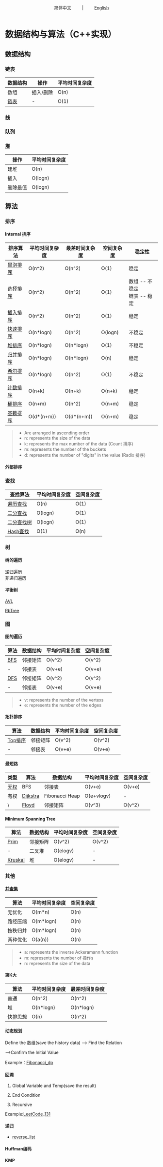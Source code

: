<div align="center">
简体中文
&emsp;&emsp; | &emsp;&emsp;
<a href="https://github.com/guojiarui1102/data_structure_and_算法/blob/master/README_en.md">English</a>
</div>
<br>

# 数据结构与算法（C++实现）

## 数据结构

### 链表

数据结构 | 操作 | 平均时间复杂度
--- | --- | ---
数组 | 插入/删除 | O(n)
[链表](./DataStructure/LinkedList.cpp) | \- | O(1)

### [栈](./DataStructure/Stack.cpp)

### [队列](./DataStructure/Quene.cpp)

### [堆](./DataStructure/Heap.cpp)

操作 | 平均时间复杂度
--- | ---
建堆 | O(n)
插入 | O(logn)
删除最值 | O(logn)

## 算法

### 排序

#### Internal 排序

排序算法 | 平均时间复杂度 | 最差时间复杂度 | 空间复杂度 | 稳定性
--- | --- | --- | --- | ---
[冒泡排序](./Sort/Bubble.cpp) | O(n^2)|O(n^2)|O(1)|稳定
[选择排序](./Sort/Select.cpp) | O(n^2)|O(n^2)|O(1)|数组 -- 不稳定<br>链表 -- 稳定
[插入排序](./Sort/Insert.cpp) | O(n^2)|O(n^2)|O(1)|稳定
[快速排序](./Sort/Quick.cpp) | O(n*logn) | O(n^2) | O(logn) | 不稳定
[堆排序](./Sort/Heap.cpp) | O(n*logn)| O(n*logn)|O(1)|不稳定
[归并排序](./Sort/Merge.cpp) | O(n*logn) | O(n*logn)|O(n)| 稳定
[希尔排序](./Sort/Shell.cpp) | O(n*logn)|O(n^2)|O(1)|不稳定
[计数排序](./Sort/Count.cpp) | O(n+k)|O(n+k)|O(n+k)|稳定
[桶排序](./Sort/Bucket.cpp) | O(n+m)|O(n^2)|O(n+m)|稳定
[基数排序](./Sort/Radix.cpp) | O(d*(n+m)) | O(d*(n+m))| O(n+m) |稳定

> * Are arranged in ascending order
> * n: represents the size of the data
> * k: represents the max number of the data (Count 排序)
> * m: represents the number of the buckets
> * d: represents the number of "digits" in the value (Radix 排序)

<!--
* m: represents the maximum value minus the minimum value of the data
-->

#### 外部排序

### 查找

查找算法 | 平均时间复杂度 | 空间复杂度
--- | --- | ---
[遍历查找](./Find/Sequential.cpp) | O(n) | O(1)
[二分查找](./Find/Binary.cpp) | O(logn) | O(1)
[二分查找树](./Find/BST.cpp) | O(logn) | O(1)
[Hash查找](./Find/Hash.cpp) | O(1) | O(n)

### 树

#### 树的遍历

[递归遍历](./Tree/RecursivelyTraverse.cpp)<br>
非递归遍历

#### 平衡树

[AVL](./Tree/AVL.cpp)

[RbTree](./Tree/RbTree.cpp)

### 图

#### 图的遍历

算法 | 数据结构 | 平均时间复杂度 | 空间复杂度
--- | --- | --- | ---
[BFS](./Graph/BFS.cpp) | 邻接矩阵 | O(v^2) | O(v^2)
\- | 邻接表 | O(v+e) | O(v+e)
[DFS](./Graph/DFS.cpp) | 邻接矩阵 | O(v^2) | O(v^2)
\- | 邻接表 | O(v+e) | O(v+e)

> * v: represents the number of the vertexs
> * e: represents the number of the edges

#### 拓扑排序

算法 | 数据结构 | 平均时间复杂度 | 空间复杂度
--- | --- | --- | ---
[Top排序](./Graph/Top排序.cpp) | 邻接矩阵 | O(v^2) | O(v^2)
\- | 邻接表 | O(v+e) | O(v+e)

#### 最短路

类型 | 算法 | 数据结构 | 平均时间复杂度 | 空间复杂度
--- | --- | --- | --- | ---
[无权](./Graph/Unweighted.cpp) | BFS | 邻接表 | O(v+e) | O(v+e)
有权 | [Dijkstra](./Graph/Dijkstra.cpp) | Fibonacci Heap | O(e+vlogv) | \-
\ | [Floyd](./Graph/Floyd.cpp) | 邻接矩阵 | O(v^3) | O(v^2)

#### Minimum Spanning Tree

算法 | 数据结构 | 平均时间复杂度 | 空间复杂度
--- | --- | --- | ---
[Prim](./Graph/Prim.cpp) | 邻接矩阵 | O(v^2) | O(v^2)
\- | 二叉堆 | O(elogv) | \-
[Kruskal](./Graph/Kruskal.cpp) | 堆 | O(elogv) | \-

### 其他

#### [并查集](./Others/DisjointSets.cpp)

算法 | 平均时间复杂度 | 空间复杂度
--- | --- | ---
无优化 | O(m*n) | O(n)
路经压缩 | O(m*logn) | O(n)
按秩归并 | O(m*logn) | O(n)
两种优化 | O(a(n)) | O(n)

> * a: represents the inverse Ackeramann function
> * m: represents the number of 操作s
> * n: represents the size of the data

#### 第K大

算法 | 平均时间复杂度 | 最差时间复杂度
--- | --- | ---
普通 | O(n^2) | O(n^2)
堆 | O(n*logn) | O(n*logn)
快排思想 | O(n) | O(n^2)

#### 动态规划

Define the 数组(save the history data) --> Find the Relation

-->Confirm the Initial Value

Example：[Fibonacci_dp](./Others/Fibonacci_dp.cpp)

#### 回溯

1. Global Variable and Temp(save the result)

2. End Condition

3. Recursive

Example:[LeetCode_131](./Others/Backtrack.cpp)

#### 递归

* [reverse_list](./Others/reverse_list.cpp)

#### Huffman编码

#### KMP
